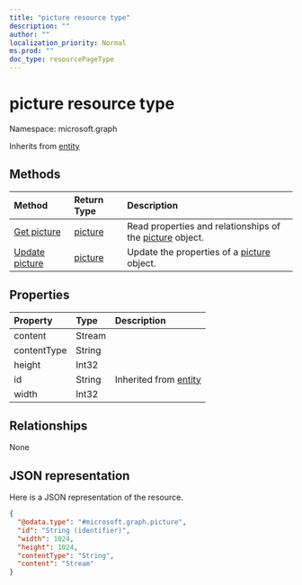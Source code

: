 ```yaml
---
title: "picture resource type"
description: ""
author: ""
localization_priority: Normal
ms.prod: ""
doc_type: resourcePageType
---
```


# picture resource type


Namespace: microsoft.graph




Inherits from [entity](../resources/entity.md)

## Methods
|Method|Return Type|Description|
|:---|:---|:---|
|[Get picture](../api/picture-get.md)|[picture](../resources/picture.md)|Read properties and relationships of the [picture](../resources/picture.md) object.|
|[Update picture](../api/picture-update.md)|[picture](../resources/picture.md)|Update the properties of a [picture](../resources/picture.md) object.|

## Properties
|Property|Type|Description|
|:---|:---|:---|
|content|Stream||
|contentType|String||
|height|Int32||
|id|String| Inherited from [entity](../resources/entity.md)|
|width|Int32||

## Relationships
None

## JSON representation
Here is a JSON representation of the resource.
<!-- {
  "blockType": "resource",
  "keyProperty": "id",
  "@odata.type": "microsoft.graph.picture",
  "baseType": "microsoft.graph.entity",
  "openType": false
}
-->
``` json
{
  "@odata.type": "#microsoft.graph.picture",
  "id": "String (identifier)",
  "width": 1024,
  "height": 1024,
  "contentType": "String",
  "content": "Stream"
}
```


